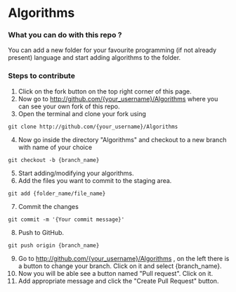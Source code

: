 # Algorithms

### What you can do with this repo ?
You can add a new folder for your favourite programming (if not already present) language and start adding algorithms to the folder.

### Steps to contribute
1. Click on the fork button on the top right corner of this page.
2. Now go to http://github.com/{your_username}/Algorithms  where you can see your own fork of this repo.
3. Open the terminal and clone your fork using 
  ```
  git clone http://github.com/{your_username}/Algorithms
  ```
4. Now go inside the directory "Algorithms" and checkout to a new branch with name of your choice
  ```
  git checkout -b {branch_name}
  ```
5. Start adding/modifying your algorithms.
6. Add the files you want to commit to the staging area.
  ```
  git add {folder_name/file_name}
  ```
7. Commit the changes 
  ```
  git commit -m '{Your commit message}'
  ```
8. Push to GitHub.
  ```
  git push origin {branch_name}
  ```
9. Go to http://github.com/{your_username}/Algorithms , on the left there is a button to change your branch. Click on it and select {branch_name}.
10. Now you will be able see a button named "Pull request". Click on it.
11. Add appropriate message and click the "Create Pull Request" button.
